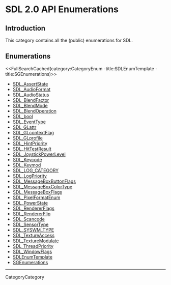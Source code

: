 

# SDL 2.0 API Enumerations


## Introduction

This category contains all the (public) enumerations for SDL.

## Enumerations

<<FullSearchCached(category:CategoryEnum -title:SDLEnumTemplate -title:SGEnumerations)>>

<!-- BEGIN CATEGORY LIST -->
- [SDL_AssertState](SDL_AssertState)
- [SDL_AudioFormat](SDL_AudioFormat)
- [SDL_AudioStatus](SDL_AudioStatus)
- [SDL_BlendFactor](SDL_BlendFactor)
- [SDL_BlendMode](SDL_BlendMode)
- [SDL_BlendOperation](SDL_BlendOperation)
- [SDL_bool](SDL_bool)
- [SDL_EventType](SDL_EventType)
- [SDL_GLattr](SDL_GLattr)
- [SDL_GLcontextFlag](SDL_GLcontextFlag)
- [SDL_GLprofile](SDL_GLprofile)
- [SDL_HintPriority](SDL_HintPriority)
- [SDL_HitTestResult](SDL_HitTestResult)
- [SDL_JoystickPowerLevel](SDL_JoystickPowerLevel)
- [SDL_Keycode](SDL_Keycode)
- [SDL_Keymod](SDL_Keymod)
- [SDL_LOG_CATEGORY](SDL_LOG_CATEGORY)
- [SDL_LogPriority](SDL_LogPriority)
- [SDL_MessageBoxButtonFlags](SDL_MessageBoxButtonFlags)
- [SDL_MessageBoxColorType](SDL_MessageBoxColorType)
- [SDL_MessageBoxFlags](SDL_MessageBoxFlags)
- [SDL_PixelFormatEnum](SDL_PixelFormatEnum)
- [SDL_PowerState](SDL_PowerState)
- [SDL_RendererFlags](SDL_RendererFlags)
- [SDL_RendererFlip](SDL_RendererFlip)
- [SDL_Scancode](SDL_Scancode)
- [SDL_SensorType](SDL_SensorType)
- [SDL_SYSWM_TYPE](SDL_SYSWM_TYPE)
- [SDL_TextureAccess](SDL_TextureAccess)
- [SDL_TextureModulate](SDL_TextureModulate)
- [SDL_ThreadPriority](SDL_ThreadPriority)
- [SDL_WindowFlags](SDL_WindowFlags)
- [SDLEnumTemplate](SDLEnumTemplate)
- [SGEnumerations](SGEnumerations)
<!-- END CATEGORY LIST -->
----
CategoryCategory

